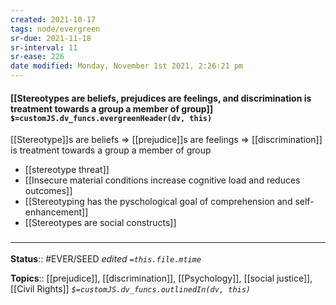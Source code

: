 ```yaml
---
created: 2021-10-17
tags: node/evergreen
sr-due: 2021-11-18
sr-interval: 11
sr-ease: 226
date modified: Monday, November 1st 2021, 2:26:21 pm
---
```


#### [[Stereotypes are beliefs, prejudices are feelings, and discrimination is treatment towards a group a member of group]] `$=customJS.dv_funcs.evergreenHeader(dv, this)`

[[Stereotype]]s are beliefs => [[prejudice]]s are feelings => [[discrimination]] is treatment towards a group a member of group

- [[stereotype threat]]
- [[Insecure material conditions increase cognitive load and reduces outcomes]]
- [[Stereotyping has the pyschological goal of comprehension and self-enhancement]]
- [[Stereotypes are social constructs]]

### <hr class="footnote"/>

**Status**:: #EVER/SEED
*edited `=this.file.mtime`*

**Topics**:: [[prejudice]], [[discrimination]], [[Psychology]], [[social justice]], [[Civil Rights]]
*`$=customJS.dv_funcs.outlinedIn(dv, this)`*
